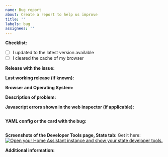 ```yaml
---
name: Bug report
about: Create a report to help us improve
title: ''
labels: bug
assignees: ''
---
```


<!-- READ THIS FIRST:
- If you need additional help with this template please refer to https://www.home-assistant.io/help/reporting_issues/
- Make sure you are running the latest version of Home Assistant before reporting an issue: https://github.com/home-assistant/home-assistant/releases
- Provide as many details as possible. Do not delete any text from this template!
-->

**Checklist:**

- [ ] I updated to the latest version available
- [ ] I cleared the cache of my browser

**Release with the issue:**

**Last working release (if known):**

**Browser and Operating System:**

<!--
Provide details about what browser (and version) you are seeing the issue in. And also which operating system this is on. If possible try to replicate the issue in other browsers and include your findings here.
-->

**Description of problem:**

<!--
Explain what the issue is, and how things should look/behave. If possible provide a screenshot with a description.
-->

**Javascript errors shown in the web inspector (if applicable):**

```

```

**YAML config or the card with the bug:**

```

```

**Screenshots of the Developer Tools page, State tab:**
Get it here: [![Open your Home Assistant instance and show your state developer tools.](https://my.home-assistant.io/badges/developer_states.svg)](https://my.home-assistant.io/redirect/developer_states/)
<!--
Filter the table in the entity column on the name of your sensors in the compass-card config with the bug.
Preferabbly take a screenshot at the time the compass-card shows the bugged behaviour
-->

**Additional information:**
